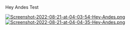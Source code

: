 Hey Andes Test

[![Screenshot-2022-08-21-at-04-03-54-Hey-Andes.png](https://i.postimg.cc/BntnMmTv/Screenshot-2022-08-21-at-04-03-54-Hey-Andes.png)](https://postimg.cc/cvyWJM5q)
[![Screenshot-2022-08-21-at-04-04-35-Hey-Andes.png](https://i.postimg.cc/7ZTy5d1S/Screenshot-2022-08-21-at-04-04-35-Hey-Andes.png)](https://postimg.cc/fVZPFHrb)
